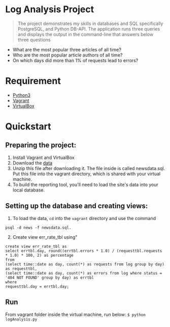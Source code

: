 # Log Analysis Project 
>The project demonstrates my skills in databases and SQL specifically PostgreSQL, and Python DB-API.
The application runs three queries and displays the output in the command-line that answers below three questions
  * What are the most popular three articles of all time?
  * Who are the most popular article authors of all time?
  * On which days did more than 1% of requests lead to errors?

# Requirement
  * [Python3](https://www.python.org/)
  * [Vagrant](https://www.vagrantup.com/)
  * [VirtualBox](https://www.virtualbox.org/)

# Quickstart

## Preparing the project:
1. Install Vagrant and VirtualBox
2. Download the [data](https://d17h27t6h515a5.cloudfront.net/topher/2016/August/57b5f748_newsdata/newsdata.zip)
3. Unzip this file after downloading it. The file inside is called newsdata.sql. Put this file into the vagrant directory, which is shared with your virtual machine.
4. To build the reporting tool, you'll need to load the site's data into your local database.

## Setting up the database and creating views:
1. To load the data, `cd` into the `vagrant` directory and use the command 
```
psql -d news -f newsdata.sql.
```
2. Create view err_rate_tbl using"
```
create view err_rate_tbl as 
select errtbl.day, round((errtbl.errors * 1.0) / (requesttbl.requests * 1.0) * 100, 2) as percentage
from
(select time::date as day, count(*) as requests from log group by day) as requesttbl, 
(select time::date as day, count(*) as errors from log where status = '404 NOT FOUND' group by day) as errtbl
where
requesttbl.day = errtbl.day;
```

## Run

From vagrant folder inside the virtual machine, run below:
```$ python logAnalysis.py```

